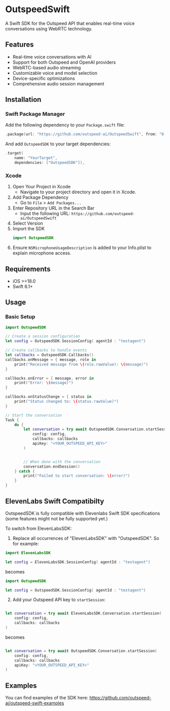 # OutspeedSwift

A Swift SDK for the Outspeed API that enables real-time voice conversations using WebRTC technology.

## Features

- Real-time voice conversations with AI
- Support for both Outspeed and OpenAI providers
- WebRTC-based audio streaming
- Customizable voice and model selection
- Device-specific optimizations
- Comprehensive audio session management

## Installation

### Swift Package Manager

Add the following dependency to your `Package.swift` file:

```swift
.package(url: "https://github.com/outspeed-ai/OutspeedSwift", from: "0.0.2")
```

And add `OutspeedSDK` to your target dependencies:

```swift
.target(
    name: "YourTarget",
    dependencies: ["OutspeedSDK"]),
```

### Xcode

1. Open Your Project in Xcode
   - Navigate to your project directory and open it in Xcode.
2. Add Package Dependency
   - Go to `File` > `Add Packages...`
3. Enter Repository URL in the Search Bar
   - Input the following URL: `https://github.com/outspeed-ai/OutspeedSwift`
4. Select Version
5. Import the SDK
   ```swift
   import OutspeedSDK
   ```
6. Ensure `NSMicrophoneUsageDescription` is added to your Info.plist to explain microphone access.

## Requirements

- iOS >=18.0
- Swift 6.1+

## Usage

### Basic Setup

```swift
import OutspeedSDK

// Create a session configuration
let config = OutspeedSDK.SessionConfig( agentId : "testagent")

// Create callbacks to handle events
let callbacks = OutspeedSDK.Callbacks()
callbacks.onMessage = { message, role in
    print("Received message from \(role.rawValue): \(message)")
}

callbacks.onError = { message, error in
    print("Error: \(message)")
}

callbacks.onStatusChange = { status in
    print("Status changed to: \(status.rawValue)")
}

// Start the conversation
Task {
    do {
        let conversation = try await OutspeedSDK.Conversation.startSession(
            config: config,
            callbacks: callbacks
            apiKey: "<YOUR_OUTSPEED_API_KEY>"
        )


        // When done with the conversation
        conversation.endSession()
    } catch {
        print("Failed to start conversation: \(error)")
    }
}
```

## ElevenLabs Swift Compatibilty

OutspeedSDK is fully compatible with Elevenlabs Swift SDK specifications (some features might not be fully supported yet.)

To switch from ElevenLabsSDK:

1. Replace all occurrences of "ElevenLabsSDK" with "OutspeedSDK". So for example:

```swift
import ElevenLabsSDK

let config = ElevenLabsSDK.SessionConfig( agentId : "testagent")
```

becomes

```swift
import OutspeedSDK

let config = OutspeedSDK.SessionConfig( agentId : "testagent")
```

2. Add your Outspeed API key to `startSession`:

```swift

let conversation = try await ElevenLabsSDK.Conversation.startSession(
    config: config,
    callbacks: callbacks
)
```

becomes

```swift

let conversation = try await OutspeedSDK.Conversation.startSession(
    config: config,
    callbacks: callbacks
    apiKey: "<YOUR_OUTSPEED_API_KEY>"
)
```

## Examples

You can find examples of the SDK here: https://github.com/outspeed-ai/outspeed-swift-examples
